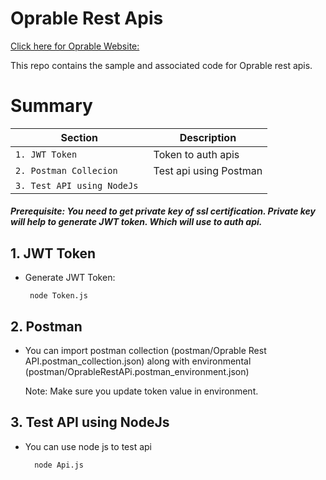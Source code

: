 # Oprable Rest Apis

[Click here for Oprable Website:](https://www.oprable.com)

This repo contains the sample and associated code for Oprable rest apis.
# Summary
| Section | Description |
| --- | --- |
| `1. JWT Token` | Token to auth apis |
| `2. Postman Collecion ` | Test api using Postman|
| `3. Test API using NodeJs ` |

##### Prerequisite: You need to get private key of ssl certification. Private key will help to generate JWT token. Which will use to auth api.

## 1. JWT Token
* Generate JWT Token:
   ```
    node Token.js
    ```

## 2. Postman
* You can import postman collection (postman/Oprable Rest API.postman_collection.json) along with environmental (postman/OprableRestAPi.postman_environment.json)

  Note: Make sure you update token value in environment.

## 3. Test API using NodeJs
* You can use node js to test api
  ```
    node Api.js
  ```
